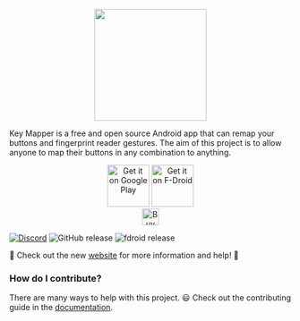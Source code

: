 <p align="center">
  <img width="200" height="auto" src="https://github.com/sds100/KeyMapper/blob/master/app/src/main/ic_launcher-web.png">
  <br/>
  
Key Mapper is a free and open source Android app that can remap your buttons and fingerprint reader gestures. The aim of this project is to allow anyone to map their buttons in any combination to anything.
</b>
</p>

<p align="center">
<a href='https://play.google.com/store/apps/details?id=io.github.sds100.keymapper&pcampaignid=pcampaignidMKT-Other-global-all-co-prtnr-py-PartBadge-Mar2515-1'><img alt='Get it on Google Play' src='https://play.google.com/intl/en_us/badges/static/images/badges/en_badge_web_generic.png' height='75px'/></a>
<a href="https://f-droid.org/packages/io.github.sds100.keymapper/" rel="nofollow"><img alt="Get it on F-Droid" height="75" src="https://user-images.githubusercontent.com/53379023/142497343-0e635fc5-056b-46ff-8d8e-d607ed95527e.png" data-canonical-src="https://fdroid.gitlab.io/artwork/badge/get-it-on.png" style="max-width: 100%;"></a>
  </br>
<a href='https://ko-fi.com/M4M41032E' target='_blank'><img height='30' style='border:0px;height:30x;' src='https://cdn.ko-fi.com/cdn/kofi1.png?v=2' border='0' alt='Buy Me a Coffee at ko-fi.com' /></a>
</p>

[![Discord](https://img.shields.io/discord/717499872219103263)](https://discord.gg/Suj6nyw)
![GitHub release](https://img.shields.io/github/release/sds100/KeyMapper.svg)
![fdroid release](https://img.shields.io/f-droid/v/io.github.sds100.keymapper.svg)

🎉 Check out the new [website](https://docs.keymapper.club) for more information and help! 🎉

### How do I contribute?
There are many ways to help with this project. 😃
Check out the contributing guide in the [documentation](https://docs.keymapper.club).
